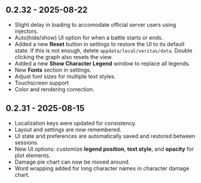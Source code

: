 ## 0.2.32 - 2025-08-22
  - Slight delay in loading to accomodate official server users using injectors.
  - Auto(hide/show) UI option for when a battle starts or ends.  
  - Added a new **Reset** button in settings to restore the UI to its default state. If this is not enough, delete `appdata/local/veritas/data`. Double clicking the graph also resets the view.
  - Added a new **Show Character Legend** window to replace all legends.
  - New **Fonts** section in settings.  
  - Adjust font sizes for multiple text styles.  
  - Touchscreen support
  - Color and rendering correction.

## 0.2.31 - 2025-08-15
  - Localization keys were updated for consistency.  
  - Layout and settings are now remembered.
  - UI state and preferences are automatically saved and restored between sessions.  
  - New UI options: customize **legend position**, **text style**, and **opacity** for plot elements.
  - Damage pie chart can now be moved around.
  - Word wrapping added for long character names in character damage chart.